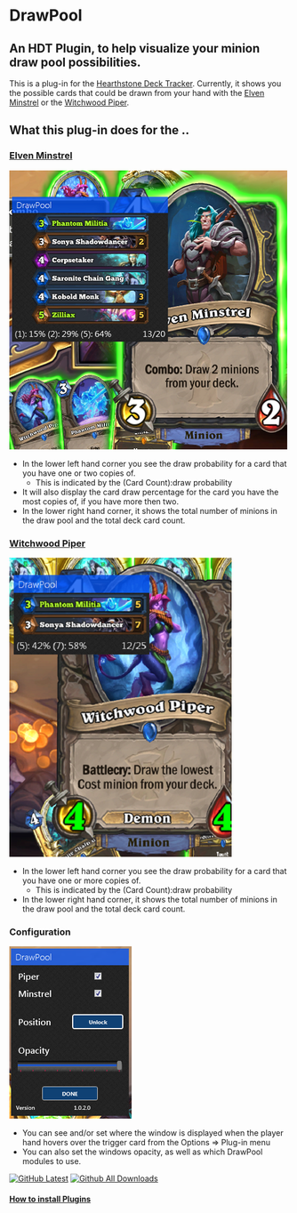 # DrawPool
## An HDT Plugin, to help visualize your minion draw pool possibilities.
This is a plug-in for the [Hearthstone Deck Tracker](https://github.com/HearthSim/Hearthstone-Deck-Tracker).
Currently, it shows you the possible cards that could be drawn from your hand with the [Elven Minstrel](https://hearthstone.gamepedia.com/Elven_Minstrel) or the [Witchwood Piper](https://hearthstone.gamepedia.com/Witchwood_Piper).

## What this plug-in does for the ..
### [Elven Minstrel](https://hearthstone.gamepedia.com/Elven_Minstrel)
![Display Example](https://raw.githubusercontent.com/VeXHarbinger/DrawPool/master/images/MinstrelDisplaySample.png)
* In the lower left hand corner you see the draw probability for a card that you have one or two copies of.
  * This is indicated by the (Card Count):draw probability
* It will also display the card draw percentage for the card you have the most copies of, if you have more then two.
* In the lower right hand corner, it shows the total number of minions in the draw pool and the total deck card count.

### [Witchwood Piper](https://hearthstone.gamepedia.com/Witchwood_Piper)
![Display Example](https://raw.githubusercontent.com/VeXHarbinger/DrawPool/master/images/PiperDisplaySample.png)
* In the lower left hand corner you see the draw probability for a card that you have one or more copies of.
  * This is indicated by the (Card Count):draw probability 
* In the lower right hand corner, it shows the total number of minions in the draw pool and the total deck card count.

### Configuration
![Display Example](https://raw.githubusercontent.com/VeXHarbinger/DrawPool/master/images/DrawpoolOptions.png)
* You can see and/or set where the window is displayed when the player hand hovers over the trigger card from the Options => Plug-in menu
* You can also set the windows opacity, as well as which DrawPool modules to use.

[![GitHub Latest](https://img.shields.io/github/release/VeXHarbinger/DrawPool.svg)](https://github.com/VeXHarbinger/DrawPool/releases/latest)
[![Github All Downloads](https://img.shields.io/github/downloads/VeXHarbinger/DrawPool/total.svg)](https://github.com/VeXHarbinger/DrawPool/releases)

#### [How to install Plugins](https://github.com/HearthSim/Hearthstone-Deck-Tracker/wiki/Available-Plugins#how-to-install-plugins)
